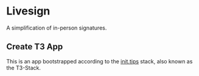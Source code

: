 # Livesign

A simplification of in-person signatures.

## Create T3 App

This is an app bootstrapped according to the [init.tips](https://init.tips) stack, also known as the T3-Stack.

